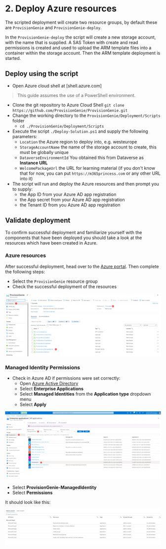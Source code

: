 # 2. Deploy Azure resources

The scripted deployment will create two resource groups, by default these are `ProvisionGenie` and `ProvisionGenie-deploy`.

In the `ProvisionGenie-deploy` the script will create a new storage account, with the name that is supplied. A SAS Token with create and read permissions is created and used to upload the ARM template files into a container within the storage account. Then the ARM template deployment is started.

## Deploy using the script

- Open Azure cloud shell at [shell.azure.com]
> This guide assumes the use of a PowerShell environment.
- Clone the git repository to Azure Cloud Shell `git clone https://github.com/ProvisionGenie/ProvisionGenie.git`
- Change the working directory to the `ProvisionGenie/Deployment/Scripts` folder
    - `cd ./ProvisionGenie/Deployment/Scripts`
- Execute the script `./Deploy-Solution.ps1` and supply the following parameters:
    - `Location` the Azure region to deploy into, e.g. westeurope
    - `StorageAccountName` the name of the storage account to create, this must be globally unique
    - `DataverseEnvironmentId` You obtained this from Dataverse as **Instance URL**
    - `WelcomePackageUrl` the URL for learning material (if you don't know that for now, you can put `https://m365princess.com` or any other URL into it)
- The script will run and deploy the Azure resources and then prompt you to supply:
    - the App ID from your Azure AD app registration
    - the App secret from your Azure AD app registration
    - the Tenant ID from you Azure AD app registration

## Validate deployment

To confirm successful deployment and familiarize yourself with the components that have been deployed you should take a look at the resources which have been created in Azure. 

### Azure resources

After successful deployment, head over to the [Azure portal](https://portal.azure.com). Then complete the following steps:

- Select the `ProvisionGenie` resource group
- Check the successful deployment of the resources

![Provisiongenie Resource Group](../media/deploymentguide/4-deploylogicapps/AzurePortalResources.png)

### Managed Identity Permissions

- Check in Azure AD if permissions were set correctly:
  - Open [Azure Active Directory](https://portal.azure.com/#blade/Microsoft_AAD_IAM/ActiveDirectoryMenuBlade/Overview)
  - Select **Enterprise Applications**
  - Select **Managed Identities** from the **Application type** dropdown menu
  - Select **Apply**

![Azure AD ManagedIDentities](../media/deploymentguide/4-deploylogicapps/AzureADMIpng.png)

- Select **ProvisionGenie-ManagedIdentity**
- Select **Permissions**

It should look like this:

![Azure AD ManagedIDentity permissions](../media/deploymentguide/4-deploylogicapps/AzureADMIPermissions.png)
